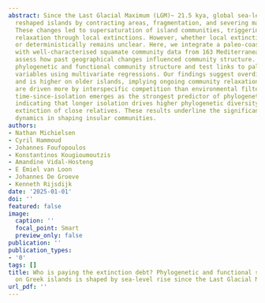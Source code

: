 ```yaml
---
abstract: Since the Last Glacial Maximum (LGM)~ 21.5 kya, global sea-level rise has
  reshaped islands by contracting areas, fragmentation, and severing mainland connections.
  These changes led to supersaturation of island communities, triggering community
  relaxation through local extinctions. However, whether local extinctions occur randomly
  or deterministically remains unclear. Here, we integrate a paleo-coastline model
  with well-characterised squamate community data from 163 Mediterranean islands to
  assess how past geographical changes influenced community structure. We evaluate
  phylogenetic and functional community structure and test links to paleogeographic
  variables using multivariate regressions. Our findings suggest overdispersion dominates
  and is higher on older islands, implying ongoing community relaxation and that extinctions
  are driven more by interspecific competition than environmental filtering. Island
  time-since-isolation emerges as the strongest predictor of phylogenetic diversity,
  indicating that longer isolation drives higher phylogenetic diversity via selective
  extinction of close relatives. These results underline the significance of relaxation
  dynamics in shaping insular communities.
authors:
- Nathan Michielsen
- Cyril Hammoud
- Johannes Foufopoulos
- Konstantinos Kougioumoutzis
- Amandine Vidal-Hosteng
- E Emiel van Loon
- Johannes De Groeve
- Kenneth Rijsdijk
date: '2025-01-01'
doi: ''
featured: false
image:
  caption: ''
  focal_point: Smart
  preview_only: false
publication: ''
publication_types:
- '0'
tags: []
title: Who is paying the extinction debt? Phylogenetic and functional structuring
  on Greek islands is shaped by sea-level rise since the Last Glacial Maximum
url_pdf: ''
---
```

